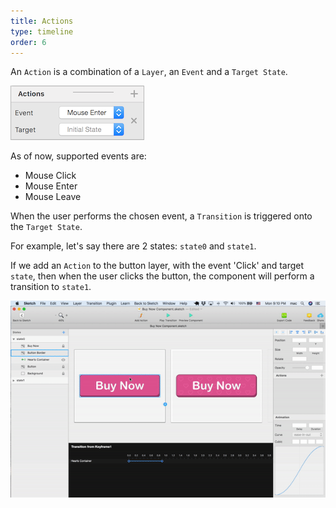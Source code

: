 ```yaml
---
title: Actions
type: timeline
order: 6
---
```


An `Action` is a combination of a `Layer`, an `Event` and a `Target State`.

![](/images/timeline/terminology/actions1.png)

As of now, supported events are:

* Mouse Click
* Mouse Enter
* Mouse Leave

When the user performs the chosen event, a `Transition` is triggered onto the `Target State`.

For example, let's say there are 2 states: `state0` and `state1`.

If we add an `Action` to the button layer, with the event 'Click' and target `state`, then when the user clicks the button, the component will perform a transition to `state1`.

![](/images/timeline/actions.gif)
